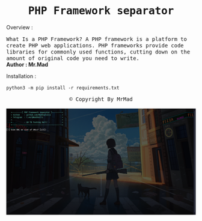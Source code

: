 <div align="center"><samp><h1>PHP Framework separator</h1></samp></div>

<p>Overview : </p>
<samp>What Is a PHP Framework? A PHP framework is a platform to create PHP web applications. PHP frameworks provide code libraries for commonly used functions, cutting down on the amount of original code you need to write.</samp>

<br>
<b>Author : Mr.Mad</b>
<br>


<p>Installation : </p>

```
python3 -m pip install -r requirements.txt
```

<div align="center"><samp><span>&copy;&nbsp;Copyright By MrMad</span></samp></div>
<br>
<img src="https://raw.githubusercontent.com/MadExploits/Framework-separator/main/Screenshot%20from%202023-01-22%2018-17-26.png">
